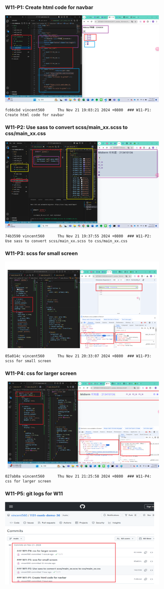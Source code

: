 ### W11-P1: Create html code for navbar
 
![](w11-p1.png)
```
fc66cbd vincent560      Thu Nov 21 19:03:21 2024 +0800  ### W11-P1: Create html code for navbar
```

### W11-P2: Use sass to convert scss/main_xx.scss to css/main_xx.css

![](./w11-p2.png)
```
74b3590 vincent560      Thu Nov 21 19:37:55 2024 +0800  ### W11-P2: Use sass to convert scss/main_xx.scss to css/main_xx.css
```
### W11-P3: scss for small screen
 
![](w11-p3.png)
```
05a014c vincent560      Thu Nov 21 20:33:07 2024 +0800  ### W11-P3: scss for small screen
```
### W11-P4: css for larger screen
 
![](w11-p4.png)
```
027ab0a vincent560      Thu Nov 21 21:25:58 2024 +0800  ### W11-P4: css for larger screen
```
### W11-P5: git logs for W11
 
![](w11-logs.png)